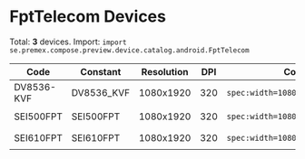 # FptTelecom Devices

Total: **3** devices. Import: `import se.premex.compose.preview.device.catalog.android.FptTelecom`

| Code | Constant | Resolution | DPI | Compose Spec | Preview Usage |
|------|----------|------------|-----|-------------|---------------|
| DV8536-KVF | DV8536_KVF | 1080x1920 | 320 | `spec:width=1080px,height=1920px,dpi=320` | `@Preview(device = FptTelecom.DV8536_KVF)` |
| SEI500FPT | SEI500FPT | 1080x1920 | 320 | `spec:width=1080px,height=1920px,dpi=320` | `@Preview(device = FptTelecom.SEI500FPT)` |
| SEI610FPT | SEI610FPT | 1080x1920 | 320 | `spec:width=1080px,height=1920px,dpi=320` | `@Preview(device = FptTelecom.SEI610FPT)` |

<!-- Generated automatically. Do not edit manually. -->
